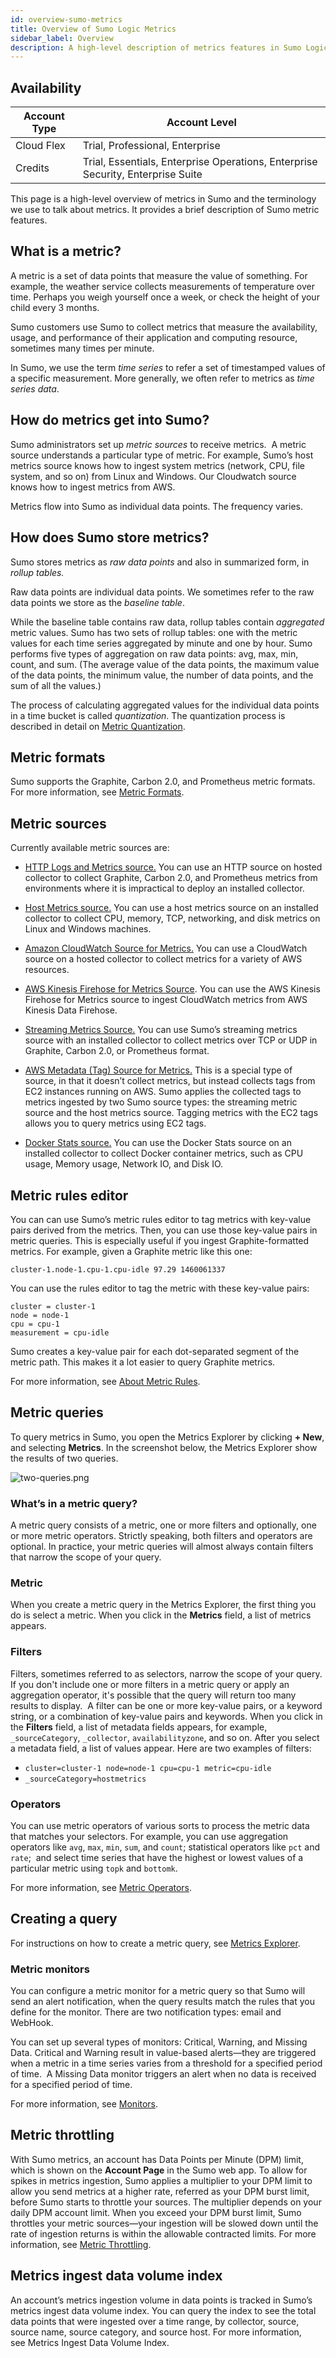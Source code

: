 ```yaml
---
id: overview-sumo-metrics
title: Overview of Sumo Logic Metrics
sidebar_label: Overview
description: A high-level description of metrics features in Sumo Logic.
---
```


## Availability

| Account Type | Account Level                                                                   |
|--------------|---------------------------------------------------------------------------------|
| Cloud Flex   | Trial, Professional, Enterprise                                                 |
| Credits      | Trial, Essentials, Enterprise Operations, Enterprise Security, Enterprise Suite |

This page is a high-level overview of metrics in Sumo and the terminology we use to talk about metrics. It provides a brief description of Sumo metric features.

## What is a metric?

A metric is a set of data points that measure the value of something. For example, the weather service collects measurements of temperature over time. Perhaps you weigh yourself once a week, or check the height
of your child every 3 months.

Sumo customers use Sumo to collect metrics that measure the availability, usage, and performance of their application and computing resource, sometimes many times per minute.

In Sumo, we use the term *time series* to refer a set of timestamped values of a specific measurement. More generally, we often refer to metrics as *time series data*.

## How do metrics get into Sumo?

Sumo administrators set up *metric sources* to receive metrics.  A metric source understands a particular type of metric. For example, Sumo’s host metrics source knows how to ingest system metrics (network, CPU, file system, and so on) from Linux and Windows. Our Cloudwatch source knows how to ingest metrics from AWS.

Metrics flow into Sumo as individual data points. The frequency varies.

## How does Sumo store metrics?

Sumo stores metrics as *raw data points* and also in summarized form, in *rollup tables.*

Raw data points are individual data points. We sometimes refer to the raw data points we store as the *baseline table*.

While the baseline table contains raw data, rollup tables contain *aggregated* metric values. Sumo has two sets of rollup tables: one with the metric values for each time series aggregated by minute and one by hour. Sumo performs five types of aggregation on raw data points: avg, max, min, count, and sum. (The average value of the data points, the maximum value of the data points, the minimum value, the number of data points, and the sum of all the values.)

The process of calculating aggregated values for the individual data points in a time bucket is called *quantization*. The quantization process is described in detail on [Metric Quantization](metric-quantization.md).

## Metric formats

Sumo supports the Graphite, Carbon 2.0, and Prometheus metric formats. For more information, see [Metric Formats](/docs/metrics/introduction/metric-formats).

## Metric sources

Currently available metric sources are:

* [HTTP Logs and Metrics source.](/docs/send-data/hosted-collectors/http-source/logs-metrics) You can use an HTTP source on hosted collector to collect Graphite, Carbon 2.0, and Prometheus metrics from environments where it is impractical to deploy an installed collector.

* [Host Metrics source.](docs/send-data/installed-collectors/sources/host-metrics-source.md) You can use a host metrics source on an installed collector to collect CPU, memory, TCP, networking, and disk metrics on Linux and Windows machines.

* [Amazon CloudWatch Source for Metrics.](docs/send-data/hosted-collectors/amazon-aws/amazon-cloudwatch-source-metrics.md) You can use a CloudWatch source on a hosted collector to collect metrics for a variety of AWS resources.  

* [AWS Kinesis Firehose for Metrics Source](https://help.sumologic.com/03Send-Data/Sources/02Sources-for-Hosted-Collectors/Amazon-Web-Services/AWS_Kinesis_Firehose_for_Metrics_Source). You can use the AWS Kinesis Firehose for Metrics source to ingest CloudWatch metrics from AWS Kinesis Data Firehose.

* [Streaming Metrics Source.](../../../static/img/send-data/streaming-metrics-source.png) You can use Sumo’s streaming metrics source with an installed collector to collect metrics over TCP or UDP in Graphite, Carbon 2.0, or Prometheus format.

* [AWS Metadata (Tag) Source for Metrics.](docs/send-data/hosted-collectors/amazon-aws/aws-metadata-tag-source.md) This is a special type of source, in that it doesn’t collect metrics, but instead collects tags from EC2 instances running on AWS. Sumo applies the collected tags to metrics ingested by two Sumo source types: the streaming metric source and the host metrics source. Tagging metrics with the EC2 tags allows you to query metrics using EC2 tags.

* [Docker Stats source.](docs/send-data/installed-collectors/sources/docker-sources.md) You can use the Docker Stats source on an installed collector to collect Docker container metrics, such as CPU usage, Memory usage, Network IO, and Disk IO.

## Metric rules editor

You can can use Sumo’s metric rules editor to tag metrics with key-value pairs derived from the metrics. Then, you can use those key-value pairs in metric queries. This is especially useful if you ingest Graphite-formatted metrics. For example, given a Graphite metric like this one:

`cluster-1.node-1.cpu-1.cpu-idle 97.29 1460061337`

You can use the rules editor to tag the metric with these key-value pairs:

```
cluster = cluster-1
node = node-1
cpu = cpu-1
measurement = cpu-idle
```

Sumo creates a key-value pair for each dot-separated segment of the metric path. This makes it a lot easier to query Graphite metrics.

For more information, see [About Metric Rules](/docs/metrics/metric-rules-editor#about-metrics-rules).

## Metric queries

To query metrics in Sumo, you open the Metrics Explorer by clicking **+ New**, and selecting **Metrics**. In the screenshot below, the Metrics Explorer show the results of two queries.

![two-queries.png](/img/metrics/two-queries.png)

### What’s in a metric query?

A metric query consists of a metric, one or more filters and optionally, one or more metric operators. Strictly speaking, both filters and operators are optional. In practice, your metric queries will almost always contain filters that narrow the scope of your query. 

### Metric

When you create a metric query in the Metrics Explorer, the first thing you do is select a metric. When you click in the **Metrics** field, a list of metrics appears. 

### Filters  

Filters, sometimes referred to as selectors, narrow the scope of your query. If you don't include one or more filters in a metric query or apply an aggregation operator, it's possible that the query will return too many results to display.  A filter can be one or more key-value pairs, or a keyword string, or a combination of key-value pairs and keywords. When you click in the **Filters** field, a list of metadata fields appears, for example, `_sourceCategory`, `_collector`, `availabilityzone`, and so on. After you select a metadata field, a list of values appear. Here are two examples of filters:

* `cluster=cluster-1 node=node-1 cpu=cpu-1 metric=cpu-idle`
* `_sourceCategory=hostmetrics`

### Operators

You can use metric operators of various sorts to process the metric data that matches your selectors. For example, you can use aggregation operators like `avg`, `max`, `min`, `sum`, and `count`; statistical operators like `pct` and `rate`;  and select time series that have the highest or lowest values of a particular metric using `topk` and `bottomk`. 

For more information, see [Metric Operators](/docs/metrics/metric-queries-alerts/operators).

## Creating a query

For instructions on how to create a metric query, see [Metrics Explorer](../metric-queries-alerts/metrics-explorer.md). 

### Metric monitors

You can configure a metric monitor for a metric query so that Sumo will send an alert notification, when the query results match the rules that you define for the monitor. There are two notification types: email and WebHook. 

You can set up several types of monitors: Critical, Warning, and Missing Data. Critical and Warning result in value-based alerts—they are triggered when a metric in a time series varies from a threshold for a specified period of time.  A Missing Data monitor triggers an alert when no data is received for a specified period of time.  

For more information, see [Monitors](/docs/alerts/monitors).

## Metric throttling

With Sumo metrics, an account has Data Points per Minute (DPM) limit, which is shown on the **Account Page** in the Sumo web app. To allow for spikes in metrics ingestion, Sumo applies a multiplier to your DPM limit to allow you send metrics at a higher rate, referred as your DPM burst limit, before Sumo starts to throttle your sources. The multiplier depends on your daily DPM account limit. When you exceed your DPM burst limit, Sumo throttles your metric sources—your ingestion will be slowed down until the rate of ingestion returns is within the allowable contracted limits. For more information, see [Metric Throttling](../manage-metric-volume/metric-throttling.md).

## Metrics ingest data volume index

An account’s metrics ingestion volume in data points is tracked in Sumo’s metrics ingest data volume index. You can query the index to see the total data points that were ingested over a time range, by collector, source, source name, source category, and source host. For more information, see Metrics Ingest Data Volume Index. 
